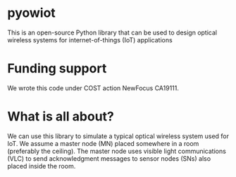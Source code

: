 # pyowiot
This is an open-source Python library that can be used to design optical wireless systems for internet-of-things (IoT) applications

# Funding support
We wrote this code under COST action NewFocus CA19111.

# What is all about?
We can use this library to simulate a typical optical wireless system used for IoT. We assume a master node (MN) placed somewhere in a room (preferably the ceiling). The master node uses visible light communications (VLC) to send acknowledgment messages to sensor nodes (SNs) also placed inside the room.
